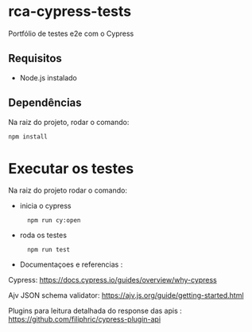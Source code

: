 # rca-cypress-tests

Portfólio de testes e2e com o Cypress

## Requisitos

- Node.js instalado

## Dependências

Na raiz do projeto, rodar o comando:

```sh
npm install
```

# Executar os testes

Na raiz do projeto rodar o comando:

- inicia o cypress

        npm run cy:open

- roda os testes

        npm run test

- Documentaçoes e referencias :

Cypress: https://docs.cypress.io/guides/overview/why-cypress

Ajv JSON schema validator: https://ajv.js.org/guide/getting-started.html

Plugins para leitura detalhada do response das apis : https://github.com/filiphric/cypress-plugin-api
